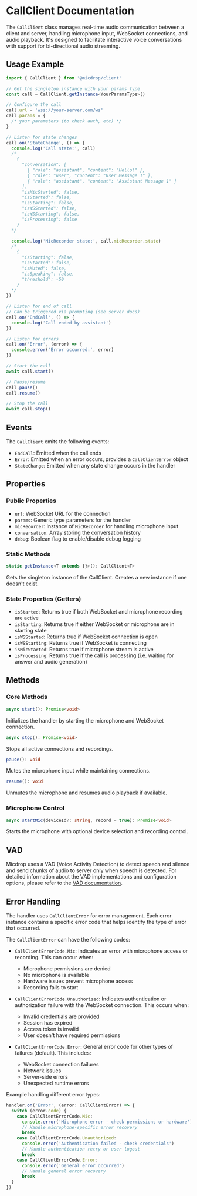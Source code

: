 # CallClient Documentation

The `CallClient` class manages real-time audio communication between a client and server, handling microphone input, WebSocket connections, and audio playback. It's designed to facilitate interactive voice conversations with support for bi-directional audio streaming.

## Usage Example

```typescript
import { CallClient } from '@micdrop/client'

// Get the singleton instance with your params type
const call = CallClient.getInstance<YourParamsType>()

// Configure the call
call.url = 'wss://your-server.com/ws'
call.params = {
  /* your parameters (to check auth, etc) */
}

// Listen for state changes
call.on('StateChange', () => {
  console.log('Call state:', call)
  /*
    {
      "conversation": [
        { "role": "assistant", "content": "Hello!" },
        { "role": "user", "content": "User Message 1" },
        { "role": "assistant", "content": "Assistant Message 1" }
      ],
      "isMicStarted": false,
      "isStarted": false,
      "isStarting": false,
      "isWSStarted": false,
      "isWSStarting": false,
      "isProcessing": false
    }
  */

  console.log('MicRecorder state:', call.micRecorder.state)
  /*
    {
      "isStarting": false,
      "isStarted": false,
      "isMuted": false,
      "isSpeaking": false,
      "threshold": -50
    }
  */
})

// Listen for end of call
// Can be triggered via prompting (see server docs)
call.on('EndCall', () => {
  console.log('Call ended by assistant')
})

// Listen for errors
call.on('Error', (error) => {
  console.error('Error occurred:', error)
})

// Start the call
await call.start()

// Pause/resume
call.pause()
call.resume()

// Stop the call
await call.stop()
```

## Events

The `CallClient` emits the following events:

- `EndCall`: Emitted when the call ends
- `Error`: Emitted when an error occurs, provides a `CallClientError` object
- `StateChange`: Emitted when any state change occurs in the handler

## Properties

### Public Properties

- `url`: WebSocket URL for the connection
- `params`: Generic type parameters for the handler
- `micRecorder`: Instance of `MicRecorder` for handling microphone input
- `conversation`: Array storing the conversation history
- `debug`: Boolean flag to enable/disable debug logging

### Static Methods

```typescript
static getInstance<T extends {}>(): CallClient<T>
```

Gets the singleton instance of the CallClient. Creates a new instance if one doesn't exist.

### State Properties (Getters)

- `isStarted`: Returns true if both WebSocket and microphone recording are active
- `isStarting`: Returns true if either WebSocket or microphone are in starting state
- `isWSStarted`: Returns true if WebSocket connection is open
- `isWSStarting`: Returns true if WebSocket is connecting
- `isMicStarted`: Returns true if microphone stream is active
- `isProcessing`: Returns true if the call is processing (i.e. waiting for answer and audio generation)

## Methods

### Core Methods

```typescript
async start(): Promise<void>
```

Initializes the handler by starting the microphone and WebSocket connection.

```typescript
async stop(): Promise<void>
```

Stops all active connections and recordings.

```typescript
pause(): void
```

Mutes the microphone input while maintaining connections.

```typescript
resume(): void
```

Unmutes the microphone and resumes audio playback if available.

### Microphone Control

```typescript
async startMic(deviceId?: string, record = true): Promise<void>
```

Starts the microphone with optional device selection and recording control.

## VAD

Micdrop uses a VAD (Voice Activity Detection) to detect speech and silence and send chunks of audio to server only when speech is detected. For detailed information about the VAD implementations and configuration options, please refer to the [VAD documentation](./VAD.md).

## Error Handling

The handler uses `CallClientError` for error management. Each error instance contains a specific error code that helps identify the type of error that occurred.

The `CallClientError` can have the following codes:

- `CallClientErrorCode.Mic`: Indicates an error with microphone access or recording. This can occur when:

  - Microphone permissions are denied
  - No microphone is available
  - Hardware issues prevent microphone access
  - Recording fails to start

- `CallClientErrorCode.Unauthorized`: Indicates authentication or authorization failure with the WebSocket connection. This occurs when:

  - Invalid credentials are provided
  - Session has expired
  - Access token is invalid
  - User doesn't have required permissions

- `CallClientErrorCode.Error`: General error code for other types of failures (default). This includes:
  - WebSocket connection failures
  - Network issues
  - Server-side errors
  - Unexpected runtime errors

Example handling different error types:

```typescript
handler.on('Error', (error: CallClientError) => {
  switch (error.code) {
    case CallClientErrorCode.Mic:
      console.error('Microphone error - check permissions or hardware')
      // Handle microphone-specific error recovery
      break
    case CallClientErrorCode.Unauthorized:
      console.error('Authentication failed - check credentials')
      // Handle authentication retry or user logout
      break
    case CallClientErrorCode.Error:
      console.error('General error occurred')
      // Handle general error recovery
      break
  }
})
```
